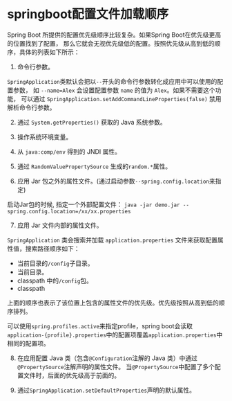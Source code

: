 # springboot配置文件加载顺序

Spring Boot 所提供的配置优先级顺序比较复杂。如果Spring Boot在优先级更高的位置找到了配置， 那么它就会无视优先级低的配置。按照优先级从高到低的顺序，具体的列表如下所示：

1. 命令行参数。

`SpringApplication`类默认会把以`--`开头的命令行参数转化成应用中可以使用的配置参数， 如 `--name=Alex` 会设置配置参数 `name` 的值为 `Alex`。如果不需要这个功能，
可以通过 `SpringApplication.setAddCommandLineProperties(false)` 禁用解析命令行参数。

2. 通过 `System.getProperties()` 获取的 Java 系统参数。

3. 操作系统环境变量。

4. 从 `java:comp/env` 得到的 JNDI 属性。

5. 通过 `RandomValuePropertySource` 生成的`random.*`属性。

6. 应用 Jar 包之外的属性文件。(通过启动参数`--spring.config.location`来指定)

启动Jar包的时候, 指定一个外部配置文件：
`java -jar demo.jar --spring.config.location=/xx/xx.properties`

7. 应用 Jar 文件内部的属性文件。

`SpringApplication` 类会搜索并加载 `application.properties` 文件来获取配置属性值，搜索路径顺序如下：

* 当前目录的`/config`子目录。
* 当前目录。
* classpath 中的`/config`包。
* classpath

上面的顺序也表示了该位置上包含的属性文件的优先级。优先级按照从高到低的顺序排列。

可以使用`spring.profiles.active`来指定profile，spring boot会读取
`application-{profile}.properties`中的配置项覆盖`application.properties`中相同的配置项。

8. 在应用配置 Java 类（包含`@Configuration`注解的 Java 类）中通过`@PropertySource`注解声明的属性文件。 当`@PropertySource`中配置了多个配置文件时，后面的优先级高于前面的。

9. 通过`SpringApplication.setDefaultProperties`声明的默认属性。


